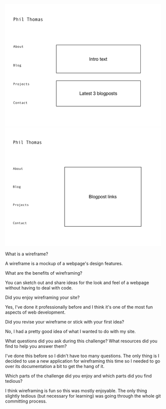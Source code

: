 ![homepage wireframe](imgs/wireframe-index.png)
![blog wireframe](imgs/wireframe-blog-index.png)

What is a wireframe?

A wireframe is a mockup of a webpage's design features.

What are the benefits of wireframing?

You can sketch out and share ideas for the look and feel of a webpage without having to deal with code.

Did you enjoy wireframing your site?

Yes, I've done it professionally before and I think it's one of the most fun aspects of web development.

Did you revise your wireframe or stick with your first idea?

No, I had a pretty good idea of what I wanted to do with my site.

What questions did you ask during this challenge? What resources did you find to help you answer them?

I've done this before so I didn't have too many questions. The only thing is I decided to use a new application for wireframing this time so I needed to go over its documentation a bit to get the hang of it.

Which parts of the challenge did you enjoy and which parts did you find tedious?

I think wireframing is fun so this was mostly enjoyable. The only thing slightly tedious (but necessary for learning) was going through the whole git committing process.
